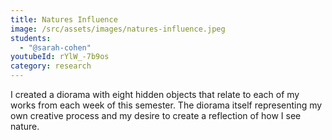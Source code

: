 ```yaml
---
title: Natures Influence
image: /src/assets/images/natures-influence.jpeg
students:
  - "@sarah-cohen"
youtubeId: rYlW_-7b9os
category: research
---
```

I created a diorama with eight hidden objects that relate to each of my works from each week of this semester. The diorama itself representing my own creative process and my desire to create a reflection of how I see nature.